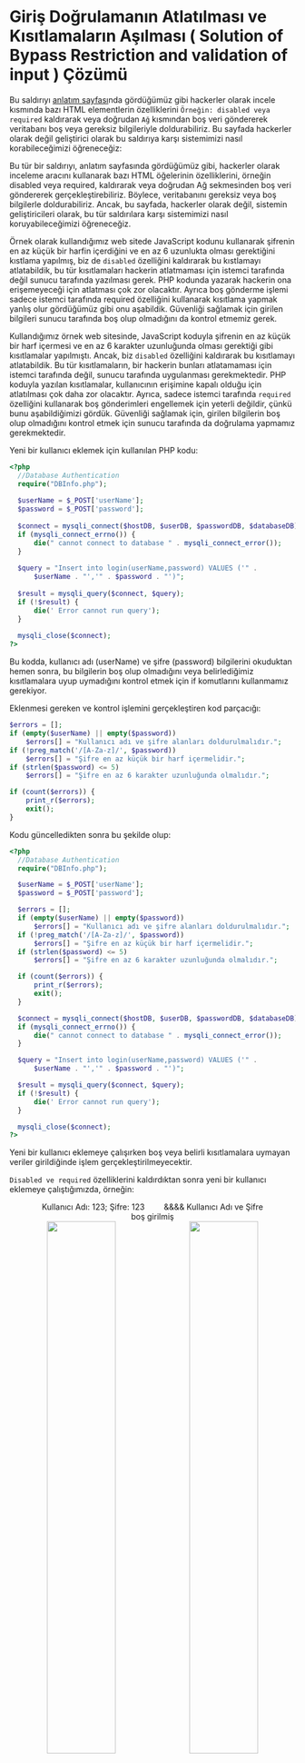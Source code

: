 # Giriş Doğrulamanın Atlatılması ve Kısıtlamaların Aşılması ( Solution of Bypass Restriction and validation of input ) Çözümü

Bu saldırıyı [anlatım sayfası](https://github.com/yasir723/giris-dogrulamanin-atlatilmasi-ve-kisitlamalarin-asilmasi)nda gördüğümüz gibi hackerler olarak incele kısmında bazı HTML elementlerin özelliklerini `Örneğin: disabled veya required` kaldırarak veya doğrudan `Ağ` kısmından boş veri göndererek veritabanı boş veya gereksiz bilgileriyle doldurabiliriz. Bu sayfada hackerler olarak değil geliştirici olarak bu saldırıya karşı sistemimizi nasıl korabileceğimizi öğreneceğiz:


Bu tür bir saldırıyı, anlatım sayfasında gördüğümüz gibi, hackerler olarak inceleme aracını kullanarak bazı HTML öğelerinin özelliklerini, örneğin disabled veya required, kaldırarak veya doğrudan Ağ sekmesinden boş veri göndererek gerçekleştirebiliriz. Böylece, veritabanını gereksiz veya boş bilgilerle doldurabiliriz. Ancak, bu sayfada, hackerler olarak değil, sistemin geliştiricileri olarak, bu tür saldırılara karşı sistemimizi nasıl koruyabileceğimizi öğreneceğiz.

Örnek olarak kullandığımız web sitede JavaScript kodunu kullanarak şifrenin en az küçük bir harfin içerdiğini ve en az 6 uzunlukta olması gerektiğini kıstlama yapılmış, biz de `disabled` özelliğini kaldırarak bu kıstlamayı atlatabildik, bu tür kısıtlamaları hackerin atlatmaması için istemci tarafında değil sunucu tarafında yazılması gerek. PHP kodunda yazarak hackerin ona erişemeyeceği için atlatması çok zor olacaktır. Ayrıca boş gönderme işlemi sadece istemci tarafında required özelliğini kullanarak kısıtlama yapmak yanlış olur gördüğümüz gibi onu aşabildik. Güvenliği sağlamak için girilen bilgileri sunucu tarafında boş olup olmadığını da kontrol etmemiz gerek.

Kullandığımız örnek web sitesinde, JavaScript koduyla şifrenin en az küçük bir harf içermesi ve en az 6 karakter uzunluğunda olması gerektiği gibi kısıtlamalar yapılmıştı. Ancak, biz `disabled` özelliğini kaldırarak bu kısıtlamayı atlatabildik. Bu tür kısıtlamaların, bir hackerin bunları atlatamaması için istemci tarafında değil, sunucu tarafında uygulanması gerekmektedir. PHP koduyla yazılan kısıtlamalar, kullanıcının erişimine kapalı olduğu için atlatılması çok daha zor olacaktır. Ayrıca, sadece istemci tarafında `required` özelliğini kullanarak boş gönderimleri engellemek için yeterli değildir, çünkü bunu aşabildiğimizi gördük. Güvenliği sağlamak için, girilen bilgilerin boş olup olmadığını kontrol etmek için sunucu tarafında da doğrulama yapmamız gerekmektedir.

Yeni bir kullanıcı eklemek için kullanılan PHP kodu:

```php
<?php
  //Database Authentication
  require("DBInfo.php");
  
  $userName = $_POST['userName'];
  $password = $_POST['password'];
  
  $connect = mysqli_connect($hostDB, $userDB, $passwordDB, $databaseDB);
  if (mysqli_connect_errno()) {
      die(" cannot connect to database " . mysqli_connect_error());
  }
  
  $query = "Insert into login(userName,password) VALUES ('" .
      $userName . "','" . $password . "')";
  
  $result = mysqli_query($connect, $query);
  if (!$result) {
      die(' Error cannot run query');
  }
  
  mysqli_close($connect);
?>
```

Bu kodda, kullanıcı adı (userName) ve şifre (password) bilgilerini okuduktan hemen sonra, bu bilgilerin boş olup olmadığını veya belirlediğimiz kısıtlamalara uyup uymadığını kontrol etmek için if komutlarını kullanmamız gerekiyor.


Eklenmesi gereken ve kontrol işlemini gerçekleştiren kod parçacığı:


```php
$errors = [];
if (empty($userName) || empty($password))
    $errors[] = "Kullanıcı adı ve şifre alanları doldurulmalıdır.";
if (!preg_match('/[A-Za-z]/', $password))
    $errors[] = "Şifre en az küçük bir harf içermelidir.";
if (strlen($password) <= 5)
    $errors[] = "Şifre en az 6 karakter uzunluğunda olmalıdır.";

if (count($errors)) {
    print_r($errors);
    exit();
}
```

Kodu güncelledikten sonra bu şekilde olup:

```php
<?php
  //Database Authentication
  require("DBInfo.php");

  $userName = $_POST['userName'];
  $password = $_POST['password'];

  $errors = [];
  if (empty($userName) || empty($password))
      $errors[] = "Kullanıcı adı ve şifre alanları doldurulmalıdır.";
  if (!preg_match('/[A-Za-z]/', $password))
      $errors[] = "Şifre en az küçük bir harf içermelidir.";
  if (strlen($password) <= 5)
      $errors[] = "Şifre en az 6 karakter uzunluğunda olmalıdır.";

  if (count($errors)) {
      print_r($errors);
      exit();
  }

  $connect = mysqli_connect($hostDB, $userDB, $passwordDB, $databaseDB);
  if (mysqli_connect_errno()) {
      die(" cannot connect to database " . mysqli_connect_error());
  }

  $query = "Insert into login(userName,password) VALUES ('" .
      $userName . "','" . $password . "')";

  $result = mysqli_query($connect, $query);
  if (!$result) {
      die(' Error cannot run query');
  }

  mysqli_close($connect);
?>
```

Yeni bir kullanıcı eklemeye çalışırken boş veya belirli kısıtlamalara uymayan veriler girildiğinde işlem gerçekleştirilmeyecektir.


`Disabled ve required` özelliklerini kaldırdıktan sonra yeni bir kullanıcı eklemeye çalıştığımızda, örneğin:

   
<div style="text-align: center;">
    <div style="margin: 0 auto; width: 80%;">
        <span style="margin-right: 15px;">Kullanıcı Adı: 123; Şifre: 123 </span>
        <span style="margin-left: 15px;">&&&& Kullanıcı Adı ve Şifre boş girilmiş</span>
    </div>
    <img src='https://github.com/yasir723/giris-dogrulamanin-atlatilmasi-ve-kisitlamalarin-asilmasi-cozumu/assets/111686779/a2d7825a-fce2-46f8-bcf9-451b30d6d997' style="width:49%;">
    <img src='https://github.com/yasir723/giris-dogrulamanin-atlatilmasi-ve-kisitlamalarin-asilmasi-cozumu/assets/111686779/80dc7534-0e77-4647-8723-8cfe56a629c4' style="width:49%;">
</div>


Hataları daha güzel bir şekilde gösterebilmesi için bu şekilde PHP kodunu yazabiliriz:


```php
$errors = [];
if (empty($userName) || empty($password))
    $errors[] = "Kullanıcı adı ve şifre alanları doldurulmalıdır.";
if (!preg_match('/[A-Za-z]/', $password))
    $errors[] = "Şifre en az küçük bir harf içermelidir.";
if (strlen($password) <= 5)
    $errors[] = "Şifre en az 6 karakter uzunluğunda olmalıdır.";

if (count($errors)) {

    echo "<div style='width:49%; margin: 0 auto;border-radius: 15px;padding: 15px;background: #e19a9a;' >Hata:<ul>";
    foreach ($errors as $eleman) {
        echo "<li>$eleman</li>";
    }
    echo "</ul></div>";

    exit();
}
```

<div align="center">
    <h2>Kullancı Adı ve Şifre Boş Girilmiştir</h2>
    <img src="https://github.com/yasir723/giris-dogrulamanin-atlatilmasi-ve-kisitlamalarin-asilmasi-cozumu/assets/111686779/8a90127b-3a3b-48d3-a9d0-8c793164164a">
</div>




